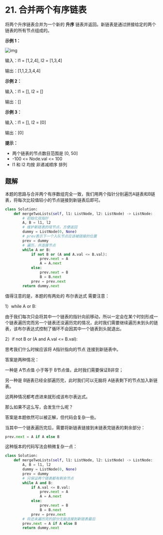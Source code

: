 # 21. 合并两个有序链表

将两个升序链表合并为一个新的 **升序** 链表并返回。新链表是通过拼接给定的两个链表的所有节点组成的。 

 

**示例 1：**

![img](https://assets.leetcode.com/uploads/2020/10/03/merge_ex1.jpg)

输入：l1 = [1,2,4], l2 = [1,3,4]

输出：[1,1,2,3,4,4]

**示例 2：**

输入：l1 = [], l2 = []

输出：[]

**示例 3：**

输入：l1 = [], l2 = [0]

输出：[0]


**提示：**

- 两个链表的节点数目范围是 [0, 50]
- -100 <= Node.val <= 100
- l1 和 l2 均按 非递减顺序 排列



## 题解

本题的思路与合并两个有序数组完全一致，我们用两个指针分别遍历A链表和B链表，将每次比较值较小的节点链接到新链表后即可。

```python
class Solution:
    def mergeTwoLists(self, l1: ListNode, l2: ListNode) -> ListNode:
        # 初始化双指针
        A, B = l1, l2
        # 维护新链表的哑节点，方便返回
        dummy = ListNode(0, None)
        # prev表示下一个入队节点应该被链接的位置
        prev = dummy
        # 遍历，并连接节点
        while A or B:
            if not B or (A and A.val <= B.val):
                prev.next = A
                A = A.next
            else:
                prev.next = B
                B = B.next
            prev = prev.next
        return dummy.next
```

值得注意的是，本题的有两处的 布尔表达式 需要注意：

1）while A or B:

由于我们每次只会将其中一个链表的指针向前移动，所以一定会在某个时刻形成一个链表遍历完而另一个链表还没遍历完的情况，此时我们需要继续遍历未到头的链表，该布尔表达式控制了循环不会因其中一个链表到头就退出。

2）if not B or (A and A.val <= B.val):

思考我们什么时候应该将 A指针指向的节点 连接到新链表中。

答案是两种情况：

一种是 A节点值 小于等于 B节点值，此时我们需要保证B非空；

另一种是 B链表已经全部遍历完，此时我们可以无脑将 A链表剩下的节点加入新链表。

这两种情况都考虑进来就形成该布尔表达式。



那么如果不这么写，会发生什么呢？

答案是本题依然可以被正解，但代码会复杂一些。

当其中一个链表遍历完后，需要将新链表链接到未链表完链表的剩余部分：

```python
prev.next = A if A else B
```

这种版本的代码写法会稍微复杂一点：

```python
class Solution:
    def mergeTwoLists(self, l1: ListNode, l2: ListNode) -> ListNode:
        A, B = l1, l2
        dummy = ListNode(0, None)
        prev = dummy
        # 只保证两个链表都有剩余节点
        while A and B:
            if A.val <= B.val:
                prev.next = A
                A = A.next
            else:
                prev.next = B
                B = B.next
            prev = prev.next
        # 将还未遍历完的部分无脑连接到新链表最后
        prev.next = A if A else B
        return dummy.next
```

